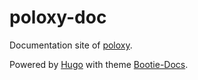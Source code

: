 # poloxy-doc

Documentation site of [poloxy](https://github.com/progrhyme/poloxy).

Powered by [Hugo](http://gohugo.io/) with theme [Bootie-Docs](https://github.com/progrhyme/hugo-theme-bootie-docs).
